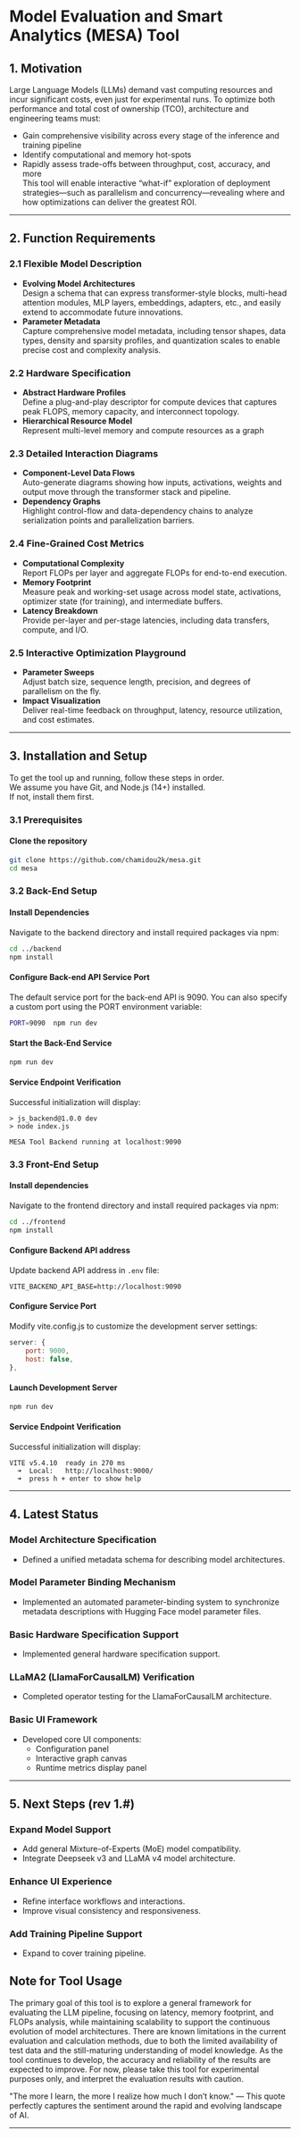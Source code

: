 # Model Evaluation and Smart Analytics (MESA) Tool

## 1. Motivation

Large Language Models (LLMs) demand vast computing resources and incur significant costs, even just for experimental runs. To optimize both performance and total cost of ownership (TCO), architecture and engineering teams must:
- Gain comprehensive visibility across every stage of the inference and training pipeline  
- Identify computational and memory hot-spots  
- Rapidly assess trade-offs between throughput, cost, accuracy, and more  
This tool will enable interactive “what-if” exploration of deployment strategies—such as parallelism and concurrency—revealing where and how optimizations can deliver the greatest ROI.

---

## 2. Function Requirements

### 2.1 Flexible Model Description
- **Evolving Model Architectures**  
  Design a schema that can express transformer-style blocks, multi-head attention modules, MLP layers, embeddings, adapters, etc., and easily extend to accommodate future innovations.  
- **Parameter Metadata**  
  Capture comprehensive model metadata, including tensor shapes, data types, density and sparsity profiles, and quantization scales to enable precise cost and complexity analysis.

### 2.2 Hardware Specification
- **Abstract Hardware Profiles**  
  Define a plug-and-play descriptor for compute devices that captures peak FLOPS, memory capacity, and interconnect topology.  
- **Hierarchical Resource Model**  
  Represent multi-level memory and compute resources as a graph
  
### 2.3 Detailed Interaction Diagrams
- **Component-Level Data Flows**  
  Auto-generate diagrams showing how inputs, activations, weights and output move through the transformer stack and pipeline.  
- **Dependency Graphs**  
  Highlight control-flow and data-dependency chains to analyze serialization points and parallelization barriers.

### 2.4 Fine-Grained Cost Metrics
- **Computational Complexity**  
  Report FLOPs per layer and aggregate FLOPs for end-to-end execution.  
- **Memory Footprint**  
  Measure peak and working-set usage across model state, activations, optimizer state (for training), and intermediate buffers.  
- **Latency Breakdown**  
  Provide per-layer and per-stage latencies, including data transfers, compute, and I/O.

### 2.5 Interactive Optimization Playground
- **Parameter Sweeps**  
  Adjust batch size, sequence length, precision, and degrees of parallelism on the fly.  
- **Impact Visualization**  
  Deliver real-time feedback on throughput, latency, resource utilization, and cost estimates.

---

## 3. Installation and Setup

To get the tool up and running, follow these steps in order.  
We assume you have Git, and Node.js (14+) installed.  
If not, install them first.

### 3.1 Prerequisites

#### Clone the repository

```bash
git clone https://github.com/chamidou2k/mesa.git
cd mesa
```


### 3.2 Back-End Setup


#### Install Dependencies
Navigate to the backend directory and install required packages via npm:
```bash
cd ../backend
npm install 
```
#### Configure Back-end API Service Port
The default service port for the back-end API is 9090.
You can also specify a custom port using the PORT environment variable:
```bash
PORT=9090  npm run dev
```

#### Start the Back-End Service

```bash
npm run dev
```
#### Service Endpoint Verification
Successful initialization will display:
```plaintext
> js_backend@1.0.0 dev
> node index.js

MESA Tool Backend running at localhost:9090
```

### 3.3 Front-End Setup

#### Install dependencies
Navigate to the frontend directory and install required packages via npm:
```bash
cd ../frontend
npm install
```
#### Configure Backend API address
Update backend API address in `.env` file:
```env
VITE_BACKEND_API_BASE=http://localhost:9090
```
#### Configure Service Port
Modify vite.config.js to customize the development server settings:

```javascript
server: {
	port: 9000,
	host: false,
},    
```
#### Launch Development Server

```bash
npm run dev
```
#### Service Endpoint Verification
Successful initialization will display:
```plaintext
VITE v5.4.10  ready in 270 ms
  ➜  Local:   http://localhost:9000/
  ➜  press h + enter to show help
```
---
## 4. Latest Status

### Model Architecture Specification
- Defined a unified metadata schema for describing model architectures.

### Model Parameter Binding Mechanism
- Implemented an automated parameter-binding system to synchronize metadata descriptions with Hugging Face model parameter files.

### Basic Hardware Specification Support
- Implemented general hardware specification support.

### LLaMA2 (LlamaForCausalLM) Verification
- Completed operator testing for the LlamaForCausalLM architecture.

### Basic UI Framework
- Developed core UI components:
  - Configuration panel
  - Interactive graph canvas
  - Runtime metrics display panel

---

## 5. Next Steps (rev 1.#)

### Expand Model Support
- Add general Mixture-of-Experts (MoE) model compatibility.
- Integrate Deepseek v3 and LLaMA v4 model architecture.

### Enhance UI Experience
- Refine interface workflows and interactions.
- Improve visual consistency and responsiveness.

### Add Training Pipeline Support
- Expand to cover training pipeline.

## Note for Tool Usage 
The primary goal of this tool is to explore a general framework for evaluating the LLM pipeline, focusing on latency, memory footprint, and FLOPs analysis,
while maintaining scalability to support the continuous evolution of model architectures.
There are known limitations in the current evaluation and calculation methods, due to both the limited availability of test data and the still-maturing understanding of model knowledge. As the tool continues to develop, the accuracy and reliability of the results are expected to improve. For now, please take this tool for experimental purposes only, and interpret the evaluation results with caution.

"The more I learn, the more I realize how much I don’t know." — This quote perfectly captures the sentiment around the rapid and evolving landscape of AI.

---

